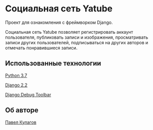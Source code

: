 # Социальная сеть Yatube

Проект для ознакомления с фреймворком Django.

Социальная сеть Yatube позволяет регистрировать аккаунт пользователя, публиковать записи и изображения, просматривать записи других пользователей, подписываться на других авторов и отмечать понравившиеся записи.

## Использованные технологии
[Python 3.7]

[Django 2.2]

[Django Debug Toolbar]

## Об авторе
[Павел Кулагов]


[Python 3.7]: https://python.org
[Django 2.2]: https://www.djangoproject.com/
[Django Debug Toolbar]: https://django-debug-toolbar.readthedocs.io/en/latest/
[Павел Кулагов]: https://github.com/kulagov


